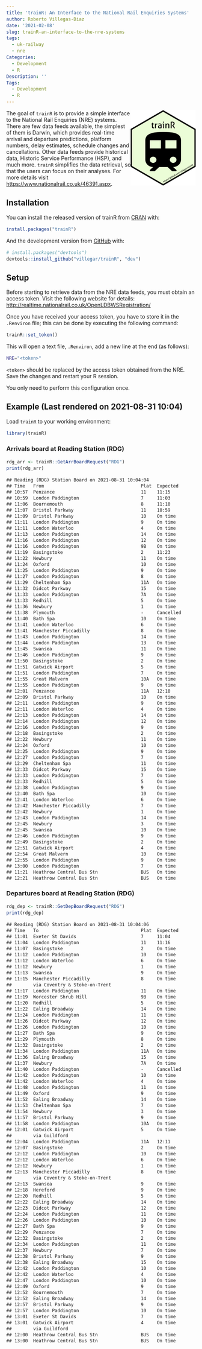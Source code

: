 ```yaml
---
title: 'trainR: An Interface to the National Rail Enquiries Systems'
author: Roberto Villegas-Diaz
date: '2021-02-08'
slug: trainR-an-interface-to-the-nre-systems
tags:
  - uk-railway
  - nre
Categories:
  - Development
  - R
Description: ''
Tags:
  - Development
  - R
---
```


<img src="https://raw.githubusercontent.com/villegar/trainR/main/inst/images/logo.png" alt="logo" align="right" height=200px/>

The goal of `trainR` is to provide a simple interface to the 
National Rail Enquiries (NRE) systems. There are few data feeds 
available, the simplest of them is Darwin, which provides real-time 
arrival and departure predictions, platform numbers, delay estimates, 
schedule changes and cancellations. Other data feeds provide historical 
data, Historic Service Performance (HSP), and much more. `trainR` 
simplifies the data retrieval, so that the users can focus on their 
analyses. For more details visit 
https://www.nationalrail.co.uk/46391.aspx.

## Installation

You can install the released version of trainR from [CRAN](https://CRAN.R-project.org) with:

``` r
install.packages("trainR")
```

And the development version from [GitHub](https://github.com/) with:

``` r
# install.packages("devtools")
devtools::install_github("villegar/trainR", "dev")
```

## Setup
Before starting to retrieve data from the NRE data feeds, you must obtain an access token. 
Visit the following website for details: http://realtime.nationalrail.co.uk/OpenLDBWSRegistration/

Once you have received your access token, you have to store it in the `.Renviron` file; this can be 
done by executing the following command:


```r
trainR::set_token()
```

This will open a text file, `.Renviron`, add a new line at the end (as follows):

```bash
NRE="<token>"
```

`<token>` should be replaced by the access token obtained from the NRE. Save the changes and restart 
your R session.

You only need to perform this configuration once.

## Example (Last rendered on 2021-08-31 10:04)

Load `trainR` to your working environment:

```r
library(trainR)
```

### Arrivals board at Reading Station (RDG)


```r
rdg_arr <- trainR::GetArrBoardRequest("RDG")
print(rdg_arr)
```

```
## Reading (RDG) Station Board on 2021-08-31 10:04:04
## Time   From                                    Plat  Expected
## 10:57  Penzance                                11    11:15
## 10:59  London Paddington                       7     11:03
## 11:06  Bournemouth                             8     11:10
## 11:07  Bristol Parkway                         11    10:59
## 11:09  Bristol Parkway                         10    On time
## 11:11  London Paddington                       9     On time
## 11:11  London Waterloo                         4     On time
## 11:13  London Paddington                       14    On time
## 11:16  London Paddington                       12    On time
## 11:16  London Paddington                       9B    On time
## 11:19  Basingstoke                             2     11:23
## 11:22  Newbury                                 11    On time
## 11:24  Oxford                                  10    On time
## 11:25  London Paddington                       9     On time
## 11:27  London Paddington                       8     On time
## 11:29  Cheltenham Spa                          11A   On time
## 11:32  Didcot Parkway                          15    On time
## 11:33  London Paddington                       7A    On time
## 11:33  Redhill                                 5     On time
## 11:36  Newbury                                 1     On time
## 11:38  Plymouth                                -     Cancelled
## 11:40  Bath Spa                                10    On time
## 11:41  London Waterloo                         6     On time
## 11:41  Manchester Piccadilly                   8     On time
## 11:43  London Paddington                       14    On time
## 11:44  London Paddington                       13    On time
## 11:45  Swansea                                 11    On time
## 11:46  London Paddington                       9     On time
## 11:50  Basingstoke                             2     On time
## 11:51  Gatwick Airport                         5     On time
## 11:51  London Paddington                       7     On time
## 11:55  Great Malvern                           10A   On time
## 11:55  London Paddington                       9     On time
## 12:01  Penzance                                11A   12:10
## 12:09  Bristol Parkway                         10    On time
## 12:11  London Paddington                       9     On time
## 12:11  London Waterloo                         4     On time
## 12:13  London Paddington                       14    On time
## 12:14  London Paddington                       12    On time
## 12:16  London Paddington                       9     On time
## 12:18  Basingstoke                             2     On time
## 12:22  Newbury                                 11    On time
## 12:24  Oxford                                  10    On time
## 12:25  London Paddington                       9     On time
## 12:27  London Paddington                       7     On time
## 12:29  Cheltenham Spa                          11    On time
## 12:33  Didcot Parkway                          15    On time
## 12:33  London Paddington                       7     On time
## 12:33  Redhill                                 5     On time
## 12:38  London Paddington                       9     On time
## 12:40  Bath Spa                                10    On time
## 12:41  London Waterloo                         6     On time
## 12:42  Manchester Piccadilly                   7     On time
## 12:42  Newbury                                 1     On time
## 12:43  London Paddington                       14    On time
## 12:45  Newbury                                 3     On time
## 12:45  Swansea                                 10    On time
## 12:46  London Paddington                       9     On time
## 12:49  Basingstoke                             2     On time
## 12:51  Gatwick Airport                         4     On time
## 12:54  Great Malvern                           10    On time
## 12:55  London Paddington                       9     On time
## 13:00  London Paddington                       7     On time
## 11:21  Heathrow Central Bus Stn                BUS   On time
## 12:21  Heathrow Central Bus Stn                BUS   On time
```

### Departures board at Reading Station (RDG)


```r
rdg_dep <- trainR::GetDepBoardRequest("RDG")
print(rdg_dep)
```

```
## Reading (RDG) Station Board on 2021-08-31 10:04:06
## Time   To                                      Plat  Expected
## 11:01  Exeter St Davids                        7     11:04
## 11:04  London Paddington                       11    11:16
## 11:07  Basingstoke                             2     On time
## 11:12  London Paddington                       10    On time
## 11:12  London Waterloo                         6     On time
## 11:12  Newbury                                 1     On time
## 11:13  Swansea                                 9     On time
## 11:15  Manchester Piccadilly                   8     On time
##        via Coventry & Stoke-on-Trent           
## 11:17  London Paddington                       11    On time
## 11:19  Worcester Shrub Hill                    9B    On time
## 11:20  Redhill                                 5     On time
## 11:22  Ealing Broadway                         14    On time
## 11:24  London Paddington                       11    On time
## 11:26  Didcot Parkway                          12    On time
## 11:26  London Paddington                       10    On time
## 11:27  Bath Spa                                9     On time
## 11:29  Plymouth                                8     On time
## 11:32  Basingstoke                             2     On time
## 11:34  London Paddington                       11A   On time
## 11:36  Ealing Broadway                         15    On time
## 11:37  Newbury                                 7A    On time
## 11:40  London Paddington                       -     Cancelled
## 11:42  London Paddington                       10    On time
## 11:42  London Waterloo                         4     On time
## 11:48  London Paddington                       11    On time
## 11:49  Oxford                                  9     On time
## 11:52  Ealing Broadway                         14    On time
## 11:53  Cheltenham Spa                          7     On time
## 11:54  Newbury                                 3     On time
## 11:57  Bristol Parkway                         9     On time
## 11:58  London Paddington                       10A   On time
## 12:01  Gatwick Airport                         5     On time
##        via Guildford                           
## 12:04  London Paddington                       11A   12:11
## 12:07  Basingstoke                             2     On time
## 12:12  London Paddington                       10    On time
## 12:12  London Waterloo                         6     On time
## 12:12  Newbury                                 1     On time
## 12:13  Manchester Piccadilly                   8     On time
##        via Coventry & Stoke-on-Trent           
## 12:13  Swansea                                 9     On time
## 12:18  Hereford                                9     On time
## 12:20  Redhill                                 5     On time
## 12:22  Ealing Broadway                         14    On time
## 12:23  Didcot Parkway                          12    On time
## 12:24  London Paddington                       11    On time
## 12:26  London Paddington                       10    On time
## 12:27  Bath Spa                                9     On time
## 12:29  Penzance                                7     On time
## 12:32  Basingstoke                             2     On time
## 12:34  London Paddington                       11    On time
## 12:37  Newbury                                 7     On time
## 12:38  Bristol Parkway                         9     On time
## 12:38  Ealing Broadway                         15    On time
## 12:42  London Paddington                       10    On time
## 12:42  London Waterloo                         4     On time
## 12:47  London Paddington                       10    On time
## 12:49  Oxford                                  9     On time
## 12:52  Bournemouth                             7     On time
## 12:52  Ealing Broadway                         14    On time
## 12:57  Bristol Parkway                         9     On time
## 12:57  London Paddington                       10    On time
## 13:01  Exeter St Davids                        7     On time
## 13:01  Gatwick Airport                         4     On time
##        via Guildford                           
## 12:00  Heathrow Central Bus Stn                BUS   On time
## 13:00  Heathrow Central Bus Stn                BUS   On time
```
